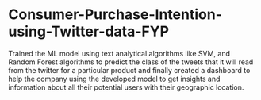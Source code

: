 # Consumer-Purchase-Intention-using-Twitter-data-FYP

Trained the ML model using text analytical algorithms like SVM, and Random Forest algorithms to predict the class of the tweets that it will read from the twitter for a particular product and finally created a dashboard to help the company using the developed model to get insights and information about all their potential users with their geographic location.
